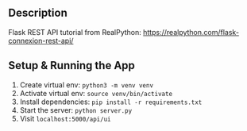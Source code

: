 ## Description
Flask REST API tutorial from RealPython: https://realpython.com/flask-connexion-rest-api/

## Setup & Running the App
1. Create virtual env: `python3 -m venv venv`
2. Activate virtual env: `source venv/bin/activate`
3. Install dependencies: `pip install -r requirements.txt`
4. Start the server: `python server.py`
5. Visit `localhost:5000/api/ui`